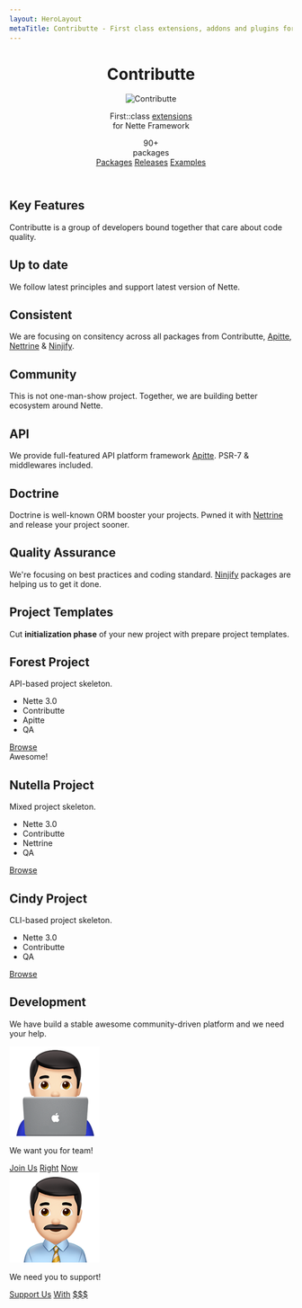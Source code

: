 ```yaml
---
layout: HeroLayout
metaTitle: Contributte - First class extensions, addons and plugins for Nette Framework. Planty of examples and tricks for Nette.
---
```


<header class="text-center pb-24">
  <h1 class="hidden">Contributte</h1>
  <div class="md:flex">
    <div class="flex-grow-1">
      <img src="/contributte.png" class="m-auto" alt="Contributte" title="Contributte logo" width="150">
      <p class="text-4xl xl:text-5xl leading-12 text-gray-800 mt-6 font-black">
        First::class <u>extensions</u> <br>for Nette Framework
      </p>
    </div>
    <div class="flex-grow-0 min-w-40 mr-0 ml-auto flex flex-col leading-tight my-8 md:my-0">
      <div class="shadow-lg rounded-lg">
        <div class="p-6 bg-blue-600 rounded-t-lg text-white">
          <div class="text-8xl">90+</div>
          <div class="text-2xl font-bold">packages</div>
        </div>
        <div class="p-4 bg-white rounded-b-lg">
          <a href="/packages/" class="underline text-blue-600 font-bold py-2 px-4">Packages</a>
          <a href="/releases.html" class="underline text-blue-600 font-bold py-2 px-4">Releases</a>
          <a href="/examples.html" class="underline text-blue-600 font-bold py-2 px-4">Examples</a>
        </div>
      </div>
    </div>
  </div>
</header>

<section>
  <div class="container max-w-full mx-auto py-24">
    <h1 class="text-center text-4xl text-black font-medium leading-snug tracking-wider">
      Key Features
    </h1>
    <p class="text-center text-lg text-gray-700 mt-2 px-6">
      Contributte is a group of developers bound together that care about code quality.
    </p>
    <div class="h-1 mx-auto bg-blue-600 w-24 opacity-75 mt-4 rounded"></div>
    <div class="mt-12 flex flex-wrap">
      <div class="md:w-1/3 sm:w-100 px-4 pb-6">
        <h2 class="text-2xl font-medium">Up to date</h2>
        <p>We follow latest principles and support latest version of Nette.</p>
      </div>
      <div class="md:w-1/3 sm:w-100 px-4 pb-6">
        <h2 class="text-2xl font-medium">Consistent</h2>
        <p>We are focusing on consitency across all packages from Contributte, <a class="underline" href="/apitte/">Apitte</a>, <a class="underline" href="/nettrine/">Nettrine</a> & <a class="underline" href="/ninjify/">Ninjify</a>.</p>
      </div>
      <div class="md:w-1/3 sm:w-100 px-4 pb-6">
        <h2 class="text-2xl font-medium">Community</h2>
        <p>This is not one-man-show project. Together, we are building better ecosystem around Nette.</p>
      </div>
      <div class="md:w-1/3 sm:w-100 px-4 pb-6">
        <h2 class="text-2xl font-medium">API</h2>
        <p>We provide full-featured API platform framework <a class="underline" href="/apitte/">Apitte</a>. PSR-7 & middlewares included.</p>
      </div>
      <div class="md:w-1/3 sm:w-100 px-4 pb-6">
        <h2 class="text-2xl font-medium">Doctrine</h2>
        <p>Doctrine is well-known ORM booster your projects. Pwned it with <a class="underline" href="/nettrine/">Nettrine</a> and release your project sooner.</p>
      </div>
      <div class="md:w-1/3 sm:w-100 px-4 pb-6">
        <h2 class="text-2xl font-medium">Quality Assurance</h2>
        <p>We're focusing on best practices and coding standard. <a class="underline" href="/ninjify/">Ninjify</a> packages are helping us to get it done. </p>
      </div>
    </div>
  </div>
</section>

<section>
  <div class="container max-w-full mx-auto py-24">
    <h1 class="text-center text-4xl text-black font-medium leading-snug tracking-wider">
      Project Templates
    </h1>
    <p class="text-center text-lg text-gray-700 mt-2 px-6">
      Cut <strong>initialization phase</strong> of your new project with prepare project templates.
    </p>
    <div class="h-1 mx-auto bg-blue-600 w-24 opacity-75 mt-4 rounded"></div>
    <div class="max-w-full md:max-w-6xl mx-auto my-3 md:px-8">
      <div class="relative block flex flex-col md:flex-row items-center">
        <div class="w-11/12 max-w-sm sm:w-3/5 lg:w-1/3 sm:my-5 my-8 relative z-0 rounded-lg shadow-lg md:-mr-4">
          <div class="bg-white text-black rounded-lg shadow-inner shadow-lg overflow-hidden">
            <div class="block text-left text-sm sm:text-md max-w-sm mx-auto mt-2 text-black px-8 lg:px-6">
              <h1 class="text-lg font-medium p-3 pb-0 text-center tracking-wide">
                Forest Project
              </h1>
              <p class="text-center pt-2 pb-6">API-based project skeleton.</p>
            </div>
            <div class="flex flex-wrap mt-3 px-6">
              <ul>
                <li class="flex items-center">
                  <div class=" rounded-full p-2 fill-current text-green-700">
                    <svg-circle />
                  </div>
                  <span class="text-gray-700 text-lg ml-3">Nette 3.0</span>
                </li>
                <li class="flex items-center">
                  <div class=" rounded-full p-2 fill-current text-green-700">
                    <svg-circle />
                  </div>
                  <span class="text-gray-700 text-lg ml-3">Contributte</span>
                </li>
                <li class="flex items-center">
                  <div class=" rounded-full p-2 fill-current text-green-700">
                    <svg-circle />
                  </div>
                  <span class="text-gray-700 text-lg ml-3">Apitte</span>
                </li>
                <li class="flex items-center">
                  <div class=" rounded-full p-2 fill-current text-green-700">
                    <svg-circle />
                  </div>
                  <span class="text-gray-700 text-lg ml-3">QA</span>
                </li>
              </ul>
            </div>
            <div class="block flex items-center p-8  uppercase">
              <a href="https://github.com/planette/forest-project" class="mt-3 text-lg text-center font-semibold bg-blue-800 w-full text-white rounded-lg px-6 py-3 block shadow-xl hover:bg-blue-700">
                Browse
              </a>
            </div>
          </div>
        </div>
        <div class="w-full max-w-md sm:w-2/3 lg:w-1/3 sm:my-5 my-8 relative z-10 bg-white rounded-lg shadow-lg">
          <div class="text-sm leading-none rounded-t-lg bg-gray-200 text-black font-semibold uppercase py-4 text-center tracking-wide">
            Awesome!
          </div>
          <div class="block text-left text-sm sm:text-md max-w-sm mx-auto mt-2 text-black px-8 lg:px-6">
            <h1 class="text-lg font-medium p-3 pb-0 text-center tracking-wide">
              Nutella Project
            </h1>
            <p class="text-center pt-2 pb-6">Mixed project skeleton.</p>
          </div>
          <div class="flex pl-12 justify-start sm:justify-start mt-3">
            <ul>
              <li class="flex items-center">
                <div class=" rounded-full p-2 fill-current text-green-700">
                  <svg-circle />
                </div>
                <span class="text-gray-700 text-lg ml-3">Nette 3.0</span>
              </li>
              <li class="flex items-center">
                <div class=" rounded-full p-2 fill-current text-green-700">
                  <svg-circle />
                </div>
                <span class="text-gray-700 text-lg ml-3">Contributte</span>
              </li>
              <li class="flex items-center">
                <div class=" rounded-full p-2 fill-current text-green-700">
                  <svg-circle />
                </div>
                <span class="text-gray-700 text-lg ml-3">Nettrine</span>
              </li>
              <li class="flex items-center">
                <div class=" rounded-full p-2 fill-current text-green-700">
                  <svg-circle />
                </div>
                <span class="text-gray-700 text-lg ml-3">QA</span>
              </li>
            </ul>
          </div>
          <div class="block flex items-center p-8  uppercase">
            <a href="https://github.com/planette/nutella-project" class="mt-3 text-lg text-center font-semibold bg-blue-800 w-full text-white rounded-lg px-6 py-3 block shadow-xl hover:bg-blue-700">
              Browse
            </a>
          </div>
        </div>
        <div class="w-11/12 max-w-sm sm:w-3/5 lg:w-1/3 sm:my-5 my-8 relative z-0 rounded-lg shadow-lg md:-ml-4">
          <div class="bg-white text-black rounded-lg shadow-inner shadow-lg overflow-hidden">
            <div class="block text-left text-sm sm:text-md max-w-sm mx-auto mt-2 text-black px-8 lg:px-6">
              <h1 class="text-lg font-medium p-3 pb-0 text-center tracking-wide">
                Cindy Project
              </h1>
              <p class="text-center pt-2 pb-6">CLI-based project skeleton.</p>
            </div>
            <div class="flex flex-wrap mt-3 px-6">
              <ul>
                <li class="flex items-center">
                  <div class=" rounded-full p-2 fill-current text-green-700">
                    <svg-circle/>
                  </div>
                  <span class="text-gray-700 text-lg ml-3">Nette 3.0</span>
                </li>
                <li class="flex items-center">
                  <div class=" rounded-full p-2 fill-current text-green-700">
                    <svg-circle/>
                  </div>
                  <span class="text-gray-700 text-lg ml-3">Contributte</span>
                </li>
                <li class="flex items-center">
                  <div class=" rounded-full p-2 fill-current text-green-700">
                    <svg-circle />
                  </div>
                  <span class="text-gray-700 text-lg ml-3">QA</span>
                </li>
              </ul>
            </div>
            <div class="block flex items-center p-8  uppercase">
              <a href="https://github.com/planette/cindy-project" class="mt-3 text-lg text-center font-semibold bg-blue-800 w-full text-white rounded-lg px-6 py-3 block shadow-xl hover:bg-blue-700">
                Browse
              </a>
            </div>
          </div>
        </div>
      </div>
    </div>
  </div>
</section>

<section>
  <div class="container max-w-full mx-auto py-24">
    <h1 class="text-center text-4xl text-black font-medium leading-snug tracking-wider">
      Development
    </h1>
    <p class="text-center text-lg text-gray-700 mt-2 px-6">
      We have build a stable awesome community-driven platform and we need your help.
    </p>
    <div class="h-1 mx-auto bg-blue-600 w-24 opacity-75 mt-4 rounded"></div>
    <div class="flex my-12 justify-center">
      <div class="max-w-sm bg-white shadow-lg rounded-lg overflow-hidden mx-4 my-2">
        <div class="sm:flex sm:items-center px-6 py-4">
          <img class="block mx-auto sm:mx-0 sm:flex-shrink-0 h-16" src="https://raw.githubusercontent.com/iamcal/emoji-data/master/img-apple-160/1f468-1f3fb-200d-1f4bb.png" />
          <div class="mt-4 sm:mt-0 sm:ml-4 text-center sm:text-left">
            <p class="text-xl font-bold leading-tight">We want you for team!</p>
            <div class="mt-4">
              <a href="/about.html" class="text-blue-600 hover:text-white hover:bg-blue-600 border border-blue-600 text-xs font-semibold rounded-full px-4 py-1 leading-normal">Join Us</a>
              <a href="/about.html" class="text-blue-600 hover:text-white hover:bg-blue-600 border border-blue-600 text-xs font-semibold rounded-full px-4 py-1 leading-normal">Right</a>
              <a href="/about.html" class="text-blue-600 hover:text-white hover:bg-blue-600 border border-blue-600 text-xs font-semibold rounded-full px-4 py-1 leading-normal">Now</a>
            </div>
          </div>
        </div>
      </div>
      <div class="max-w-sm bg-white shadow-lg rounded-lg overflow-hidden mx-4 my-2">
        <div class="sm:flex sm:items-center px-6 py-4">
          <img class="block mx-auto sm:mx-0 sm:flex-shrink-0 h-16" src="https://raw.githubusercontent.com/iamcal/emoji-data/master/img-apple-160/1f468-1f3fb-200d-1f4bc.png" />
          <div class="mt-4 sm:mt-0 sm:ml-4 text-center sm:text-left">
            <p class="text-xl font-bold leading-tight">We need you to support!</p>
            <div class="mt-4">
              <a href="/partners.html" class="text-blue-600 hover:text-white hover:bg-blue-600 border border-blue-600 text-xs font-semibold rounded-full px-4 py-1 leading-normal">Support Us</a>
              <a href="/partners.html" class="text-blue-600 hover:text-white hover:bg-blue-600 border border-blue-600 text-xs font-semibold rounded-full px-4 py-1 leading-normal">With</a>
              <a href="/partners.html" class="text-blue-600 hover:text-white hover:bg-blue-600 border border-blue-600 text-xs font-semibold rounded-full px-4 py-1 leading-normal">$$$</a>
            </div>
          </div>
        </div>
      </div>
    </div>
  </div>
</section>
